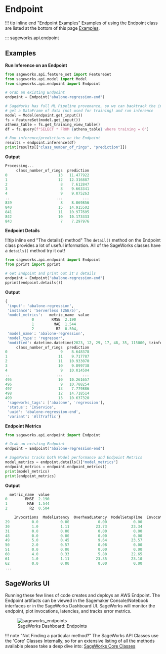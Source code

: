 # Endpoint

!!! tip inline end "Endpoint Examples"
    Examples of using the Endpoint class are listed at the bottom of this page [Examples](#examples).
    
::: sageworks.api.endpoint


## Examples

**Run Inference on an Endpoint**

```py title="endpoint_inference.py"
from sageworks.api.feature_set import FeatureSet
from sageworks.api.model import Model
from sageworks.api.endpoint import Endpoint

# Grab an existing Endpoint
endpoint = Endpoint("abalone-regression-end")

# SageWorks has full ML Pipeline provenance, so we can backtrack the inputs,
# get a DataFrame of data (not used for training) and run inference
model = Model(endpoint.get_input())
fs = FeatureSet(model.get_input())
athena_table = fs.get_training_view_table()
df = fs.query(f"SELECT * FROM {athena_table} where training = 0")

# Run inference/predictions on the Endpoint
results = endpoint.inference(df)
print(results[["class_number_of_rings", "prediction"]])
```

**Output**

```py
Processing...
     class_number_of_rings  prediction
0                       13   11.477922
1                       12   12.316887
2                        8    7.612847
3                        8    9.663341
4                        9    9.075263
..                     ...         ...
839                      8    8.069856
840                     15   14.915502
841                     11   10.977605
842                     10   10.173433
843                      7    7.297976
```
**Endpoint Details**

!!!tip inline end "The details() method"
    The `detail()` method on the Endpoint class provides a lot of useful information. All of the SageWorks classes have a `details()` method try it out!

```py title="endpoint_details.py"
from sageworks.api.endpoint import Endpoint
from pprint import pprint

# Get Endpoint and print out it's details
endpoint = Endpoint("abalone-regression-end")
pprint(endpoint.details())
```

**Output**

```py
{
 'input': 'abalone-regression',
 'instance': 'Serverless (2GB/5)',
 'model_metrics':   metric_name  value
			0        RMSE  2.190
			1         MAE  1.544
			2          R2  0.504,
 'model_name': 'abalone-regression',
 'model_type': 'regressor',
 'modified': datetime.datetime(2023, 12, 29, 17, 48, 35, 115000, tzinfo=datetime.timezone.utc),
     class_number_of_rings  prediction
0                        9    8.648378
1                       11    9.717787
2                       11   10.933070
3                       10    9.899738
4                        9   10.014504
..                     ...         ...
495                     10   10.261657
496                      9   10.788254
497                     13    7.779886
498                     12   14.718514
499                     13   10.637320
 'sageworks_tags': ['abalone', 'regression'],
 'status': 'InService',
 'uuid': 'abalone-regression-end',
 'variant': 'AllTraffic'}
```

**Endpoint Metrics**

```py title="endpoint_metrics.py"
from sageworks.api.endpoint import Endpoint

# Grab an existing Endpoint
endpoint = Endpoint("abalone-regression-end")

# SageWorks tracks both Model performance and Endpoint Metrics
model_metrics = endpoint.details()["model_metrics"]
endpoint_metrics = endpoint.endpoint_metrics()
print(model_metrics)
print(endpoint_metrics)
```

**Output**

```py
  metric_name  value
0        RMSE  2.190
1         MAE  1.544
2          R2  0.504

    Invocations  ModelLatency  OverheadLatency  ModelSetupTime  Invocation5XXErrors
29          0.0          0.00             0.00            0.00                  0.0
30          1.0          1.11            23.73           23.34                  0.0
31          0.0          0.00             0.00            0.00                  0.0
48          0.0          0.00             0.00            0.00                  0.0
49          5.0          0.45             9.64           23.57                  0.0
50          2.0          0.57             0.08            0.00                  0.0
51          0.0          0.00             0.00            0.00                  0.0
60          4.0          0.33             5.80           22.65                  0.0
61          1.0          1.11            23.35           23.10                  0.0
62          0.0          0.00             0.00            0.00                  0.0
...
```


## SageWorks UI
Running these few lines of code creates and deploys an AWS Endpoint. The Endpoint artifacts can be viewed in the Sagemaker Console/Notebook interfaces or in the SageWorks Dashboard UI. SageWorks will monitor the endpoint, plot invocations, latencies, and tracks error metrics.

<figure>
<img alt="sageworks_endpoints" src="https://github.com/SuperCowPowers/sageworks/assets/4806709/b5eab741-2c23-4c5e-9495-15fd3ea8155c">
<figcaption>SageWorks Dashboard: Endpoints</figcaption>
</figure>


!!! note "Not Finding a particular method?"
    The SageWorks API Classes use the 'Core' Classes Internally, so for an extensive listing of all the methods available please take a deep dive into: [SageWorks Core Classes](../core_classes/overview.md)
